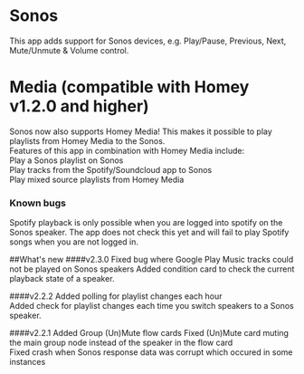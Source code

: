 # Sonos
This app adds support for Sonos devices, e.g. Play/Pause, Previous, Next, Mute/Unmute & Volume control.

# Media (compatible with Homey v1.2.0 and higher)
Sonos now also supports Homey Media! This makes it possible to play playlists from Homey Media to the Sonos. <br/>
Features of this app in combination with Homey Media include:<br/>
Play a Sonos playlist on Sonos<br/>
Play tracks from the Spotify/Soundcloud app to Sonos<br/>
Play mixed source playlists from Homey Media

### Known bugs
Spotify playback is only possible when you are logged into spotify on the Sonos speaker. The app does not check this yet and will fail to play Spotify songs when you are not logged in.

##What's new
####v2.3.0
Fixed bug where Google Play Music tracks could not be played on Sonos speakers
Added condition card to check the current playback state of a speaker.

####v2.2.2
Added polling for playlist changes each hour<br/>
Added check for playlist changes each time you switch speakers to a Sonos speaker.

####v2.2.1
Added Group (Un)Mute flow cards
Fixed (Un)Mute card muting the main group node instead of the speaker in the flow card<br/>
Fixed crash when Sonos response data was corrupt which occured in some instances